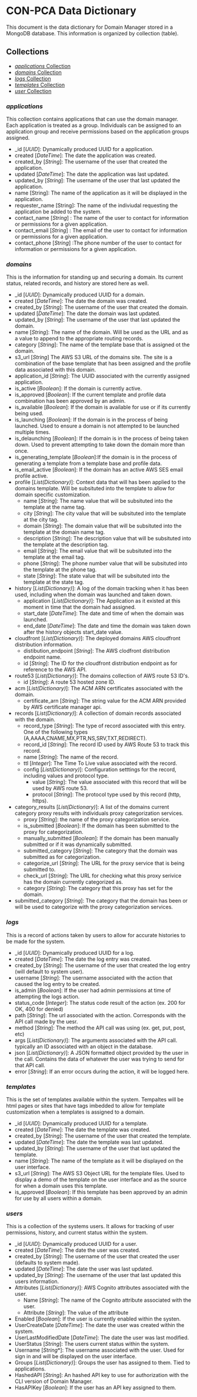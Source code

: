# CON-PCA Data Dictionary #

This document is the data dictionary for Domain Manager stored in a MongoDB
database. This information is organized by collection (table).

## Collections ##

- [_applications_ Collection](#_applications_)
- [_domains_ Collection](#_domains_)
- [_logs_ Collection](#_logs_)
- [_templates_ Collection](#_templates_)
- [_user_ Collection](#_users_)

### _applications_ ###

This collection contains applications that can use the domain manager.
Each application is treated as a group. Individuals can be assigned to
an application group and receive permissions based on the application
groups assigned.

- _id [*UUID*]: Dynamically produced UUID for a application.
- created [*DateTime*]: The date the application was created.
- created_by [*String*]: The username of the user that created the
  application.
- updated [*DateTime*]: The date the application was last updated.
- updated_by [*String*]: The username of the user that last updated the
  application.
- name [String]: The name of the application as it will be displayed in
  the application.
- requester_name [String]: The name of the indiviudal requesting the
  application be added to the system.
- contact_name [*String*] : The name of the user to contact for information
  or permissions for a given application.
- contact_email [*String*] : The email of the user to contact for information
  or permissions for a given application.
- contact_phone [*String*] :The phone number of the user to contact for
  information or permissions for a given application.

### _domains_ ###

This is the information for standing up and securing a domain. Its current
status, related records, and history are stored here as well.

- _id [*UUID*]: Dynamically produced UUID for a domain.
- created [*DateTime*]: The date the domain was created.
- created_by [*String*]: The username of the user that created the domain.
- updated [*DateTime*]: The date the domain was last updated.
- updated_by [*String*]: The username of the user that last updated the domain.
- name [*String*]: The name of the domain. Will be used as the URL and as a
  value to append to the appropriate routing records.
- category [*String*]: The name of the template base that is assigned ot the
  domain.
- s3_url [*String*] The AWS S3 URL of the domains site. The site is a
  combination of the base template that has been assigned and the profile data
  associated with this domain.
- application_id [*String*]: The UUID associated with the currently assigned
  application.
- is_active [*Boolean*]: If the domain is currently active.
- is_approved [*Boolean*]: If the current template and profile data combination
  has been approved by an admin.
- is_available [*Boolean*]: If the domain is available for use or if its currently
  being used.
- is_launching [*Boolean*]: If the domain is in the process of being launched.
  Used to ensure a domain is not attempted to be launched multiple times.
- is_delaunching [*Boolean*]: If the domain is in the process of being taken down.
  Used to prevent attempting to take down the domain more than once.
- is_generating_template [*Boolean*]:If the domain is in the process of generating
  a template from a template base and profile data.
- is_email_active [*Boolean*]: If the domain has an active AWS SES email profile
  active.
- profile [*List(Dictionary)*]: Context data that will has been applied to the
  domains template. Will be subsituted into the template to allow for domain
  specific customization.
  - name [*String*]: The name value that will be subsituted into the template
    at the name tag.
  - city [*String*]: The city value that will be subsituted into the template
    at the city tag.
  - domain [*String*]: The domain value that will be subsituted into the
    template at the domain name tag.
  - description [*String*]: The description value that will be subsituted into
    the template at the description tag.
  - email [*String*]: The email value that will be subsituted into the template at
    the email tag.
  - phone [*String*]: The phone number value that will be subsituted into the template
    at the phone tag.
  - state [*String*]: The state value that will be subsituted into the template at
    the state tag.
- history [*List(Dictionary)*]: A log of the domain tracking when it has been used,
  including when the domain was launched and taken down.
  - application [*List(Dictionary)*]: The Application as it existed at this moment
    in time that the domain had assigned.
  - start_date [*DateTime*]: The date and time of when the domain was launched.
  - end_date [*DateTime*]: The date and time the domain was taken down after the
    history objects start_date value.
- cloudfront [*List(Dictionary)*]: The deployed domains AWS cloudfront distribution
  information.
  - distibution_endpoint [*String*]: The AWS clodfront distribution endpoint name.
  - id [*String*]: The ID for the cloudfront distribution endpoint as for reference
    to the AWS API.
- route53 [*List(Dictionary)*]: The domains collection of AWS route 53 ID's.
  - id [*String*]: A route 53 hosted zone ID.
- acm [*List(Dictionary)*]: The ACM ARN certificates associated with the domain.
  - certificate_arn [*String*]: The string value for the ACM ARN provided by AWS
    certificate manager api.
- records [*List(Dictionary)*]: A collection of domain records associated with the
  domain.
  - record_type [*String*]: The type of record associated with this entry. One of
    the following types (A,AAAA,CNAME,MX,PTR,NS,SRV,TXT,REDIRECT).
  - record_id [*String*]: The record ID used by AWS Route 53 to track this record.
  - name [*String*]: The name of the record.
  - ttl [*Integer*]: The Time To Live value associated with the record.
  - config [*List(Dictionary)*]:  Configuration setttings for the record, including
    values and protocol type.
    - value [*String*]: The value associated with this record that will be used by
      AWS route 53.
    - protocol [*String*]: The protocol type used by this record (http, https).
- category_results [*List(Dictionary)*]: A list of the domains current category proxy
  results with individuals proxy categorization services.
  - proxy [*String*]: the name of the proxy categorization service.
  - is_submitted [*Boolean*]: If the domain has been submitted to the proxy for
    categorization.
  - manually_submitted [*Boolean*]: If the domain has been manually submitted or
    if it was dynamically submitted.
  - submitted_category [*String*]: The category that the domain was submitted as
    for categorization.
  - categorize_url [*String*]: The URL for the proxy service that is being submitted
    to.
  - check_url [*String*]: The URL for checking what this proxy serivice has the domain
    currently categorized as.
  - category [*String*]: The category that this proxy has set for the domain.
- submitted_category [*String*]: The category that the domain has been or will be
  used to categorize with the proxy categorization services.

### _logs_ ###

This is a record of actions taken by users to allow for accurate histories to be
made for the system.

- _id [*UUID*]: Dynamically produced UUID for a log.
- created [*DateTime*]: The date the log entry was created.
- created_by [*String*]: The username of the user that created the log entry (will
  default to system user).
- username [*String*]: The username associated with the action that caused the log
  entry to be created.
- is_admin [*Boolean*]: If the user had admin permissions at time of attempting the
  logs action.
- status_code [*Integer*]: The status code result of the action (ex. 200 for OK,
  400 for denied)
- path [*String*]: The url associated with the action. Corresponds with the API call
  made by the uesr.
- method [*String*]: The method the API call was using (ex. get, put, post, etc)
- args [*List(Dictionary)*]: The arguments associated with the API call. typically
  an ID associated with an object in the database.
- json [*List(Dictionary)*]: A JSON formatted object provided by the user in the
  call. Contains the data of whatever the user was trying to send for that API call.
- error [*String*]: If an error occurs during the action, it will be logged here.

### _templates_ ###

This is the set of templates available within the system. Tempaltes will be html
pages or sites that have tags imbedded to allow for template customization when
a templates is assigned to a domain.

- _id [*UUID*]: Dynamically produced UUID for a template.
- created [*DateTime*]: The date the template was created.
- created_by [*String*]: The username of the user that created the template.
- updated [*DateTime*]: The date the template was last updated.
- updated_by [*String*]: The username of the user that last updated the template.
- name [*String*]: The name of the template as it will be displayed on the user
  interface.
- s3_url [*String*]: The AWS S3 Object URL for the template files. Used to
  display a demo of the template on the user interface and as the source for
  when a domain uses this template.
- is_approved [*Boolean*]: If this template has been approved by an admin for
  use by all users within a domain.

### _users_ ###

This is a collection of the systems users. It allows for tracking of user permissions,
history, and current status within the system.

- _id [*UUID*]: Dynamically produced UUID for a user.
- created [*DateTime*]: The date the user was created.
- created_by [*String*]: The username of the user that created the user (defaults
  to system made).
- updated [*DateTime*]: The date the user was last updated.
- updated_by [*String*]: The username of the user that last updated this users
  information.
- Attributes [*List(Dictionary)*]: AWS Cognito attributes associated with the user.
  - Name [*String*]: The name of the Cognito attribute associated with the user.
  - Attribute [*String*]: The value of the attribute
- Enabled [*Boolean*]: If the user is currently enabled within the systen.
- UserCreateDate [*DateTime*]: The date the user was created within the system.
- UserLastModifiedDate [*DateTime*]: The date the user was last modified.
- UserStatus [*String*]: The users current status within the system.
- Username [*String**]: The username associated with the user. Used for sign in and
  will be displayed on the user interface.
- Groups [*List(Dictionary)*]: Groups the user has assigned to them. Tied to
  applications.
- HashedAPI [*String*]: An hashed API key to use for authorization with the CLI
  version of Domain Manager.
- HasAPIKey [*Boolean*]: If the user has an API key assigned to them.

